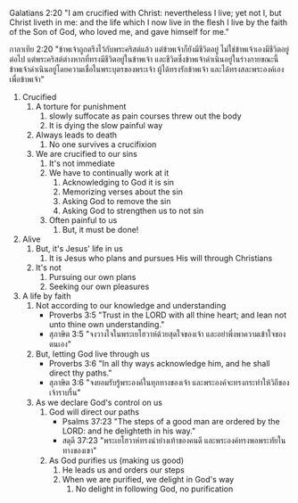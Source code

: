 Galatians 2:20 "I am crucified with Christ: nevertheless I live; yet not I, but Christ liveth in me: and the life which I now live in the flesh I live by the faith of the Son of God, who loved me, and gave himself for me."

กาลาเทีย 2:20 "ข้าพเจ้าถูกตรึงไว้กับพระคริสต์แล้ว แต่ข้าพเจ้าก็ยังมีชีวิตอยู่ ไม่ใช่ข้าพเจ้าเองมีชีวิตอยู่ต่อไป แต่พระคริสต์ต่างหากที่ทรงมีชีวิตอยู่ในข้าพเจ้า และชีวิตซึ่งข้าพเจ้าดำเนินอยู่ในร่างกายขณะนี้ ข้าพเจ้าดำเนินอยู่โดยความเชื่อในพระบุตรของพระเจ้า ผู้ได้ทรงรักข้าพเจ้า และได้ทรงสละพระองค์เองเพื่อข้าพเจ้า"

1. Crucified
	1. A torture for punishment
		1. slowly suffocate as pain courses threw out the body
		2. It is dying the slow painful way
	2. Always leads to death
		1. No one survives a crucifixion
	3. We are crucified to our sins
		1. It's not immediate
		2. We have to continually work at it
			1. Acknowledging to God it is sin
			2. Memorizing verses about the sin
			3. Asking God to remove the sin
			4. Asking God to strengthen us to not sin
		3. Often painful to us
			1. But, it must be done!
2. Alive
	1. But, it's Jesus' life in us
		1. It is Jesus who plans and pursues His will through Christians
	2. It's not
		1. Pursuing our own plans
		2. Seeking our own pleasures
3. A life by faith
	1. Not according to our knowledge and understanding
		- Proverbs 3:5 "Trust in the LORD with all thine heart; and lean not unto thine own understanding."
		- สุภาษิต 3:5 "จงวางใจในพระเยโฮวาห์ด้วยสุดใจของเจ้า และอย่าพึ่งพาความเข้าใจของตนเอง"
	2. But, letting God live through us
		- Proverbs 3:6 "In all thy ways acknowledge him, and he shall direct thy paths."
		- สุภาษิต 3:6 "จงยอมรับรู้พระองค์ในทุกทางของเจ้า และพระองค์จะทรงกระทำให้วิถีของเจ้าราบรื่น"
	3. As we declare God's control on us
		1. God will direct our paths
			- Psalms 37:23 "The steps of a good man are ordered by the LORD: and he delighteth in his way."
			- สดุดี 37:23 "พระเยโฮวาห์ทรงนำย่างเท้าของคนดี และพระองค์ทรงพอพระทัยในทางของเขา"
		2. As God purifies us (making us good)
			1. He leads us and orders our steps
			2. When we are purified, we delight in God's way
				1. No delight in following God, no purification